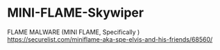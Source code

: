 # MINI-FLAME-Skywiper
FLAME MALWARE (MINI FLAME, Specifically )  https://securelist.com/miniflame-aka-spe-elvis-and-his-friends/68560/ 
